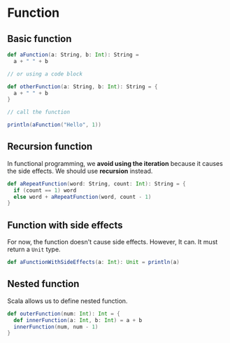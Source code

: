 # Function

## Basic function

```scala
def aFunction(a: String, b: Int): String = 
  a + " " + b

// or using a code block

def otherFunction(a: String, b: Int): String = {
  a + " " + b
}

// call the function

println(aFunction("Hello", 1))
```

## Recursion function

In functional programming, we **avoid using the iteration** because it causes the side effects. We should use **recursion** instead.

```scala
def aRepeatFunction(word: String, count: Int): String = {
  if (count == 1) word
  else word + aRepeatFunction(word, count - 1)
}
```

## Function with side effects

For now, the function doesn't cause side effects. However, It can. It must return a `Unit` type.

```scala
def aFunctionWithSideEffects(a: Int): Unit = println(a)
```

## Nested function

Scala allows us to define nested function.

```scala
def outerFunction(num: Int): Int = {
  def innerFunction(a: Int, b: Int) = a + b
  innerFunction(num, num - 1)
}
```